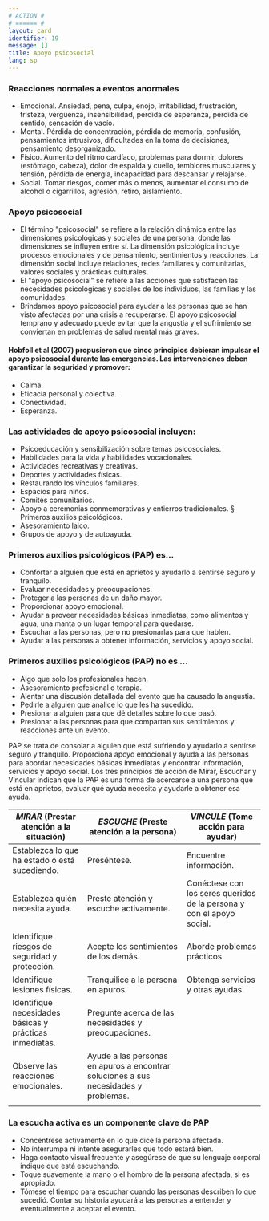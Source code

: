 ```yaml
---
# ACTION #
# ====== #
layout: card
identifier: 19
message: []
title: Apoyo psicosocial
lang: sp
---
```


### Reacciones normales a eventos anormales

- Emocional. Ansiedad, pena, culpa, enojo, irritabilidad, frustración, tristeza, vergüenza, insensibilidad, pérdida de esperanza, pérdida de sentido, sensación de vacío.
- Mental. Pérdida de concentración, pérdida de memoria, confusión, pensamientos intrusivos, dificultades en la toma de decisiones, pensamiento desorganizado.
- Físico. Aumento del ritmo cardíaco, problemas para dormir, dolores (estómago, cabeza), dolor de espalda y cuello, temblores musculares y tensión, pérdida de energía, incapacidad para descansar y relajarse.
- Social. Tomar riesgos, comer más o menos, aumentar el consumo de alcohol o cigarrillos, agresión, retiro, aislamiento.

### Apoyo psicosocial

- El término "psicosocial" se refiere a la relación dinámica entre las dimensiones psicológicas y sociales de una persona, donde las dimensiones se influyen entre sí. La dimensión psicológica incluye procesos emocionales y de pensamiento, sentimientos y reacciones. La dimensión social incluye relaciones, redes familiares y comunitarias, valores sociales y prácticas culturales.
- El "apoyo psicosocial" se refiere a las acciones que satisfacen las necesidades psicológicas y sociales de los individuos, las familias y las comunidades.
- Brindamos apoyo psicosocial para ayudar a las personas que se han visto afectadas por una crisis a recuperarse. El apoyo psicosocial temprano y adecuado puede evitar que la angustia y el sufrimiento se conviertan en problemas de salud mental más graves.

#### Hobfoll et al (2007) propusieron que cinco principios debieran impulsar el apoyo psicosocial durante las emergencias. Las intervenciones deben garantizar la seguridad y promover:

- Calma. 
- Eficacia personal y colectiva. 
- Conectividad. 
- Esperanza.

### Las actividades de apoyo psicosocial incluyen:

- Psicoeducación y sensibilización sobre temas psicosociales. 
- Habilidades para la vida y habilidades vocacionales.
- Actividades recreativas y creativas.
- Deportes y actividades físicas.
- Restaurando los vínculos familiares.
- Espacios para niños.
- Comités comunitarios.
- Apoyo a ceremonias conmemorativas y entierros tradicionales. § Primeros auxilios psicológicos.
- Asesoramiento laico.
- Grupos de apoyo y de autoayuda.

### Primeros auxilios psicológicos (PAP) es...
- Confortar a alguien que está en aprietos y ayudarlo a sentirse seguro y tranquilo.
- Evaluar necesidades y preocupaciones.
- Proteger a las personas de un daño mayor.
- Proporcionar apoyo emocional.
- Ayudar a proveer necesidades básicas inmediatas, como alimentos y agua, una manta o un lugar temporal para quedarse.
- Escuchar a las personas, pero no presionarlas para que hablen.
- Ayudar a las personas a obtener información, servicios y apoyo social.

### Primeros auxilios psicológicos (PAP) no es ...
- Algo que solo los profesionales hacen.
- Asesoramiento profesional o terapia.
- Alentar una discusión detallada del evento que ha causado la angustia.
- Pedirle a alguien que analice lo que les ha sucedido.
- Presionar a alguien para que dé detalles sobre lo que pasó.
- Presionar a las personas para que compartan sus sentimientos y reacciones ante un evento.

PAP se trata de consolar a alguien que está sufriendo y ayudarlo a sentirse seguro y tranquilo. Proporciona apoyo emocional y ayuda a las personas para abordar necesidades básicas inmediatas y encontrar información, servicios y apoyo social. Los tres principios de acción de Mirar, Escuchar y Vincular indican que la PAP es una forma de acercarse a una persona que está en aprietos, evaluar qué ayuda necesita y ayudarle a obtener esa ayuda.

| *MIRAR* (Prestar atención a la situación) | *ESCUCHE* (Preste atención a la persona) | *VINCULE* (Tome acción para ayudar) |
|---|---|---|
| Establezca lo que ha estado o está sucediendo.  | Preséntese. | Encuentre información. |
| Establezca quién necesita ayuda. | Preste atención y escuche activamente. | Conéctese con los seres queridos de la persona y con el apoyo social.
| Identifique riesgos de seguridad y protección.  | Acepte los sentimientos de los demás. | Aborde problemas prácticos.
| Identifique lesiones físicas. | Tranquilice a la persona en apuros. |	Obtenga servicios y otras ayudas.
| Identifique necesidades básicas y prácticas inmediatas.  | Pregunte acerca de las necesidades y preocupaciones. | |
| Observe las reacciones emocionales. | Ayude a las personas en apuros a encontrar soluciones a sus necesidades y problemas.
 | |

### La escucha activa es un componente clave de PAP
- Concéntrese activamente en lo que dice la persona afectada.
- No interrumpa ni intente asegurarles que todo estará bien.
- Haga contacto visual frecuente y asegúrese de que su lenguaje corporal indique que está escuchando.
- Toque suavemente la mano o el hombro de la persona afectada, si es apropiado.
- Tómese el tiempo para escuchar cuando las personas describen lo que sucedió. Contar su historia ayudará a las personas a entender y eventualmente a aceptar el evento.
